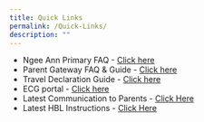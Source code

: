```yaml
---
title: Quick Links
permalink: /Quick-Links/
description: ""
---
```

*   Ngee Ann Primary FAQ - [Click here](/files/FAQs%20as%20at%2030%20December%202019.pdf)
*   Parent Gateway FAQ & Guide - [Click here](/partners/communication-to-parents)
*   Travel Declaration Guide - [Click here](/files/PGTDpdf.pdf)
*   ECG portal - [Click here](https://www.myskillsfuture.sg/content/student/en/primary.html) 
*   Latest Communication to Parents - [Click Here](/partners/communication-to-parents)
*   Latest HBL Instructions - [Click Here](/partners/communication-to-parents)